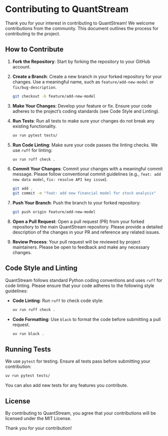 
# Contributing to QuantStream

Thank you for your interest in contributing to QuantStream! We welcome contributions from the community. This document outlines the process for contributing to the project.

## How to Contribute

1. **Fork the Repository**: Start by forking the repository to your GitHub account.

2. **Create a Branch**: Create a new branch in your forked repository for your changes. Use a meaningful name, such as `feature/add-new-model` or `fix/bug-description`.

    ```bash
    git checkout -b feature/add-new-model
    ```

3. **Make Your Changes**: Develop your feature or fix. Ensure your code adheres to the project’s coding standards (see Code Style and Linting).

4. **Run Tests**: Run all tests to make sure your changes do not break any existing functionality.

    ```bash
    uv run pytest tests/
    ```

5. **Run Code Linting**: Make sure your code passes the linting checks. We use `ruff` for linting:

    ```bash
    uv run ruff check .
    ```

6. **Commit Your Changes**: Commit your changes with a meaningful commit message. Please follow conventional commit guidelines (e.g., `feat: add new data model`, `fix: resolve API key issue`).

    ```bash
    git add .
    git commit -m "feat: add new financial model for stock analysis"
    ```

7. **Push Your Branch**: Push the branch to your forked repository:

    ```bash
    git push origin feature/add-new-model
    ```

8. **Open a Pull Request**: Open a pull request (PR) from your forked repository to the main QuantStream repository. Please provide a detailed description of the changes in your PR and reference any related issues.

9. **Review Process**: Your pull request will be reviewed by project maintainers. Please be open to feedback and make any necessary changes.

## Code Style and Linting

QuantStream follows standard Python coding conventions and uses `ruff` for code linting. Please ensure that your code adheres to the following style guidelines:

- **Code Linting**: Run `ruff` to check code style:
  
  ```bash
  uv run ruff check .
  ```

- **Code Formatting**: Use `black` to format the code before submitting a pull request.

  ```bash
  uv run black .
  ```

## Running Tests

We use `pytest` for testing. Ensure all tests pass before submitting your contribution:

```bash
uv run pytest tests/
```

You can also add new tests for any features you contribute.

## License

By contributing to QuantStream, you agree that your contributions will be licensed under the MIT License.

Thank you for your contribution!
